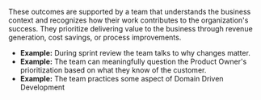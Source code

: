 <!--bl
(filemeta
    (title "Business Impact Outcomes"))
/bl-->
These outcomes are supported by a team that understands the business context and recognizes how their work contributes to the organization's success. They prioritize delivering value to the business through revenue generation, cost savings, or process improvements.

* __Example:__ During sprint review the team talks to why changes matter.
* __Example:__ The team can meaningfully question the Product Owner's prioritization based on what they know of the customer.
* __Example:__ The team practices some aspect of Domain Driven Development